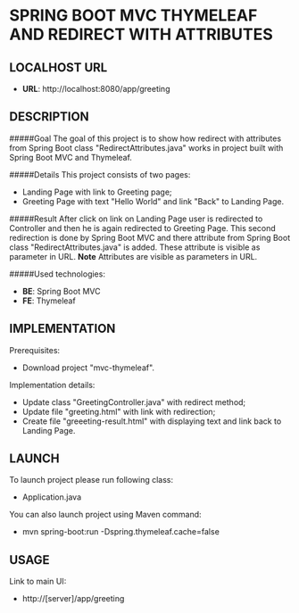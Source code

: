 SPRING BOOT MVC THYMELEAF AND REDIRECT WITH ATTRIBUTES 
======================================================


LOCALHOST URL
-------------

* **URL**: http://localhost:8080/app/greeting


DESCRIPTION
-----------

#####Goal
The goal of this project is to show how redirect with attributes from Spring Boot class "RedirectAttributes.java" works 
in project built with Spring Boot MVC and Thymeleaf. 

#####Details
This project consists of two pages:
* Landing Page with link to Greeting page;
* Greeting Page with text "Hello World" and link "Back" to Landing Page.

#####Result 
After click on link on Landing Page user is redirected to Controller and then he is again redirected to Greeting Page.
This second redirection is done by Spring Boot MVC and there attribute from Spring Boot class "RedirectAttributes.java"
is added. These attribute is visible as parameter in URL.
**Note**
Attributes are visible as parameters in URL.

#####Used technologies:
* **BE**: Spring Boot MVC
* **FE**: Thymeleaf


IMPLEMENTATION
-----------

Prerequisites:
* Download project "mvc-thymeleaf".

Implementation details:
* Update class "GreetingController.java" with redirect method;
* Update file "greeting.html" with link with redirection;
* Create file "greeeting-result.html" with displaying text and link back to Landing Page.
  

LAUNCH
------

To launch project please run following class: 
* Application.java

You can also launch project using Maven command:
* mvn spring-boot:run -Dspring.thymeleaf.cache=false


USAGE
-----

Link to main UI:
* http://[server]/app/greeting
